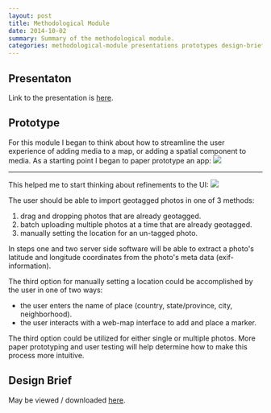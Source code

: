 ```yaml
---
layout: post
title: Methodological Module
date: 2014-10-02
summary: Summary of the methodological module.
categories: methodological-module presentations prototypes design-briefs
---
```


## Presentaton
Link to the presentation is [here]({{site.url}}/assets/method-present/index.html).

## Prototype
For this module I began to think about how to streamline the user experience of adding media to a map, or adding a spatial component to media. As a starting point I began to paper prototype an app:
![]({{site.url}}/assets/method-present/img/paper-prototype01.gif)

----------

This helped me to start thinking about refinements to the UI:
![]({{site.url}}/assets/dashboard_draft01.jpg)

The user should be able to import geotagged photos in one of 3 methods:  

1. drag and dropping photos that are already geotagged.
2. batch uploading multiple photos at a time that are already geotagged.
3. manually setting the location for an un-tagged photo.

In steps one and two server side software will be able to extract a photo's latitude and longitude coordinates from the photo's meta data (exif-information). 

The third option for manually setting a location could be accomplished by the user in one of two ways:  

- the user enters the name of place (country, state/province, city, neighborhood).
- the user interacts with a web-map interface to add and place a marker.

The third option could be utilized for either single or multiple photos. More paper prototyping and user testing will help determine how to make this process more intuitive.

## Design Brief
May be viewed / downloaded [here]({{site.url}}/assets/chenrick_method_design_brief.pdf).